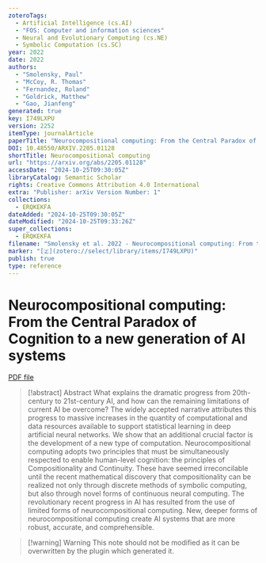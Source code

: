 ```yaml
---
zoteroTags:
  - Artificial Intelligence (cs.AI)
  - "FOS: Computer and information sciences"
  - Neural and Evolutionary Computing (cs.NE)
  - Symbolic Computation (cs.SC)
year: 2022
date: 2022
authors:
  - "Smolensky, Paul"
  - "McCoy, R. Thomas"
  - "Fernandez, Roland"
  - "Goldrick, Matthew"
  - "Gao, Jianfeng"
generated: true
key: I749LXPU
version: 2252
itemType: journalArticle
paperTitle: "Neurocompositional computing: From the Central Paradox of Cognition to a new generation of AI systems"
DOI: 10.48550/ARXIV.2205.01128
shortTitle: Neurocompositional computing
url: "https://arxiv.org/abs/2205.01128"
accessDate: "2024-10-25T09:30:05Z"
libraryCatalog: Semantic Scholar
rights: Creative Commons Attribution 4.0 International
extra: "Publisher: arXiv Version Number: 1"
collections:
  - ERQKEKFA
dateAdded: "2024-10-25T09:30:05Z"
dateModified: "2024-10-25T09:33:26Z"
super_collections:
  - ERQKEKFA
filename: "Smolensky et al. 2022 - Neurocompositional computing: From the Central Paradox of Cognition to a new generation of AI systems.pdf"
marker: "[🇿](zotero://select/library/items/I749LXPU)"
publish: true
type: reference
---
```

# Neurocompositional computing: From the Central Paradox of Cognition to a new generation of AI systems

[PDF file](/Papers/PDFs/Smolensky%20et%20al.%202022%20-%20Neurocompositional%20computing:%20From%20the%20Central%20Paradox%20of%20Cognition%20to%20a%20new%20generation%20of%20AI%20systems.pdf)

> [!abstract] Abstract
> What explains the dramatic progress from 20th-century to 21st-century AI, and how can the remaining limitations of current AI be overcome? The widely accepted narrative attributes this progress to massive increases in the quantity of computational and data resources available to support statistical learning in deep artificial neural networks. We show that an additional crucial factor is the development of a new type of computation. Neurocompositional computing adopts two principles that must be simultaneously respected to enable human-level cognition: the principles of Compositionality and Continuity. These have seemed irreconcilable until the recent mathematical discovery that compositionality can be realized not only through discrete methods of symbolic computing, but also through novel forms of continuous neural computing. The revolutionary recent progress in AI has resulted from the use of limited forms of neurocompositional computing. New, deeper forms of neurocompositional computing create AI systems that are more robust, accurate, and comprehensible.

>[!warning] Warning
> This note should not be modified as it can be overwritten by the plugin which generated it.

